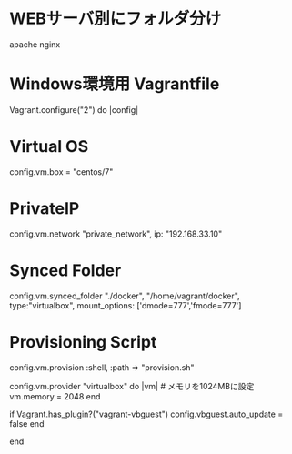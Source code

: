 # WEBサーバ別にフォルダ分け
apache
nginx

# Windows環境用 Vagrantfile

Vagrant.configure("2") do |config|
  # Virtual OS
  config.vm.box = "centos/7"

  # PrivateIP
  config.vm.network "private_network", ip: "192.168.33.10"

  # Synced Folder
  config.vm.synced_folder "./docker", "/home/vagrant/docker", type:"virtualbox", mount_options: ['dmode=777','fmode=777']

  # Provisioning Script
  config.vm.provision :shell, :path => "provision.sh"

  config.vm.provider "virtualbox" do |vm|
    # メモリを1024MBに設定
    vm.memory = 2048
  end

  if Vagrant.has_plugin?("vagrant-vbguest")
    config.vbguest.auto_update = false
  end

end
